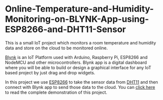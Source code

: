 # Online-Temperature-and-Humidity-Monitoring-on-BLYNK-App-using-ESP8266-and-DHT11-Sensor
This is a small IoT project which monitors a room temperature and humidity data and store on the cloud to be monitored online.

[Blynk](https://blynk.io/) is an IoT Platform used with Arduino, Raspberry Pi, ESP8266 and NodeMCU and other microcontrollers. Blynk app is a digital dashboard where you will be able to build or design a graphical interface for any IoT based project by just drag and drop widgets.

In this project we use [ESP8266](https://components101.com/wireless/esp8266-pinout-configuration-features-datasheet) to take the sensor data from [DHT11](https://components101.com/dht11-temperature-sensor) and then connect with Blynk app to send those data to the cloud. You can [click here](https://iotdesignpro.com/projects/temperature-humidity-monitoring-over-blynk-app-using-esp8266-and-dht11) to read the complete demonstration of this project.

